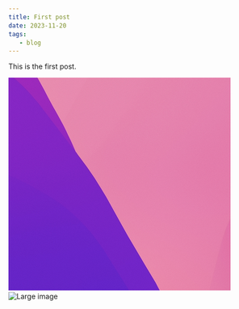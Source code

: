 ```yaml
---
title: First post
date: 2023-11-20
tags:
   - blog
---
```


This is the first post.

![Some image](media/image.png "Title")
![Large image](media/large-image.jpg "Large image Title")
